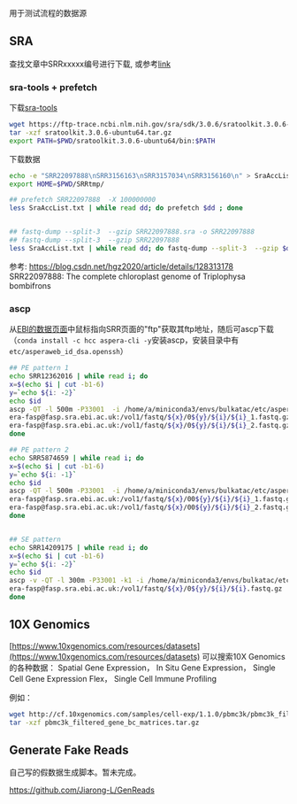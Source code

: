 
用于测试流程的数据源

## SRA

查找文章中SRRxxxxx编号进行下载, 或参考[link](https://www.ncbi.nlm.nih.gov/sra/docs/sradownload/)
### sra-tools + prefetch

下载[sra-tools](https://github.com/ncbi/sra-tools)
```bash
wget https://ftp-trace.ncbi.nlm.nih.gov/sra/sdk/3.0.6/sratoolkit.3.0.6-ubuntu64.tar.gz
tar -xzf sratoolkit.3.0.6-ubuntu64.tar.gz
export PATH=$PWD/sratoolkit.3.0.6-ubuntu64/bin:$PATH
```

下载数据
```bash
echo -e "SRR22097888\nSRR3156163\nSRR3157034\nSRR3156160\n" > SraAccList.txt
export HOME=$PWD/SRRtmp/

## prefetch SRR22097888  -X 100000000
less SraAccList.txt | while read dd; do prefetch $dd ; done


## fastq-dump --split-3  --gzip SRR22097888.sra -o SRR22097888
## fastq-dump --split-3  --gzip SRR22097888
less SraAccList.txt | while read dd; do fastq-dump --split-3  --gzip $dd ; done

```
参考: https://blog.csdn.net/hgz2020/article/details/128313178  
SRR22097888: The complete chloroplast genome of Triplophysa bombifrons

### ascp

从[EBI的数据页面](https://www.ebi.ac.uk/ena/browser/view/SRR5874659)中鼠标指向SRR页面的"ftp"获取其ftp地址，随后可ascp下载（```conda install -c hcc aspera-cli -y```安装ascp，安装目录中有```etc/asperaweb_id_dsa.openssh```）

```bash
## PE pattern 1
echo SRR12362016 | while read i; do
x=$(echo $i | cut -b1-6)
y=`echo ${i: -2}`
echo $id
ascp -QT -l 500m -P33001  -i /home/a/miniconda3/envs/bulkatac/etc/asperaweb_id_dsa.openssh \
era-fasp@fasp.sra.ebi.ac.uk:/vol1/fastq/${x}/0${y}/${i}/${i}_1.fastq.gz \
era-fasp@fasp.sra.ebi.ac.uk:/vol1/fastq/${x}/0${y}/${i}/${i}_2.fastq.gz ./
done

## PE pattern 2
echo SRR5874659 | while read i; do
x=$(echo $i | cut -b1-6)
y=`echo ${i: -1}`
echo $id
ascp -QT -l 500m -P33001  -i /home/a/miniconda3/envs/bulkatac/etc/asperaweb_id_dsa.openssh \
era-fasp@fasp.sra.ebi.ac.uk:/vol1/fastq/${x}/00${y}/${i}/${i}_1.fastq.gz \
era-fasp@fasp.sra.ebi.ac.uk:/vol1/fastq/${x}/00${y}/${i}/${i}_2.fastq.gz ./
done


## SE pattern
echo SRR14209175 | while read i; do
x=$(echo $i | cut -b1-6)
y=`echo ${i: -2}`
echo $id
ascp -v -QT -l 300m -P33001 -k1 -i /home/a/miniconda3/envs/bulkatac/etc/asperaweb_id_dsa.openssh \
era-fasp@fasp.sra.ebi.ac.uk:/vol1/fastq/${x}/0${y}/${i}/${i}.fastq.gz ./
done
```


## 10X Genomics
[https://www.10xgenomics.com/resources/datasets](https://www.10xgenomics.com/resources/datasets) 可以搜索10X Genomics的各种数据：
Spatial Gene Expression， In Situ Gene Expression， Single Cell Gene Expression Flex， Single Cell Immune Profiling

例如：
```bash
wget http://cf.10xgenomics.com/samples/cell-exp/1.1.0/pbmc3k/pbmc3k_filtered_gene_bc_matrices.tar.gz
tar -xzf pbmc3k_filtered_gene_bc_matrices.tar.gz
```


## Generate Fake Reads

自己写的假数据生成脚本。暂未完成。

https://github.com/Jiarong-L/GenReads




